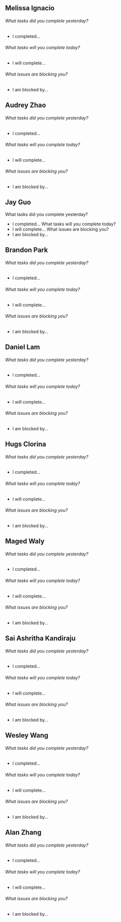 ## Melissa Ignacio
###### What tasks did you complete yesterday?
* I completed...
###### What tasks will you complete today?
* I will complete...
###### What issues are blocking you?
* I am blocked by...
## Audrey Zhao
###### What tasks did you complete yesterday?
* I completed...
###### What tasks will you complete today?
* I will complete...
###### What issues are blocking you?
* I am blocked by...
## Jay Guo
What tasks did you complete yesterday?
* I completed...
What tasks will you complete today?
* I will complete...
What issues are blocking you?
* I am blocked by...
## Brandon Park
###### What tasks did you complete yesterday?
* I completed...
###### What tasks will you complete today?
* I will complete...
###### What issues are blocking you?
* I am blocked by...
## Daniel Lam
###### What tasks did you complete yesterday?
* I completed...
###### What tasks will you complete today?
* I will complete...
###### What issues are blocking you?
* I am blocked by...
## Hugs Clorina
###### What tasks did you complete yesterday?
* I completed...
###### What tasks will you complete today?
* I will complete...
###### What issues are blocking you?
* I am blocked by...
## Maged Waly
###### What tasks did you complete yesterday?
* I completed...
###### What tasks will you complete today?
* I will complete...
###### What issues are blocking you?
* I am blocked by...
## Sai Ashritha Kandiraju
###### What tasks did you complete yesterday?
* I completed...
###### What tasks will you complete today?
* I will complete...
###### What issues are blocking you?
* I am blocked by...
## Wesley Wang
###### What tasks did you complete yesterday?
* I completed...
###### What tasks will you complete today?
* I will complete...
###### What issues are blocking you?
* I am blocked by...
## Alan Zhang
###### What tasks did you complete yesterday?
* I completed...
###### What tasks will you complete today?
* I will complete...
###### What issues are blocking you?
* I am blocked by...
